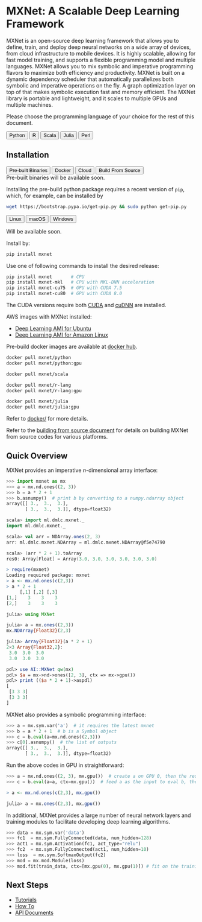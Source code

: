 # MXNet: A Scalable Deep Learning Framework

MXNet is an open-source deep learning framework that allows you to define,
train, and deploy deep neural networks on a wide array of devices, from cloud
infrastructure to mobile devices.  It is highly scalable, allowing for fast
model training, and supports a flexible programming model and multiple
languages. MXNet allows you to mix symbolic and imperative programming flavors
to maximize both efficiency and productivity.  MXNet is built on a dynamic
dependency scheduler that automatically parallelizes both symbolic and
imperative operations on the fly.  A graph optimization layer on top of that
makes symbolic execution fast and memory efficient. The MXNet library is
portable and lightweight, and it scales to multiple GPUs and multiple machines.

Please choose the programming language of your choice for the rest of this document.

<div class="btn-group opt-group" role="group">
<button type="button" class="btn btn-default opt active">Python</button>
<button type="button" class="btn btn-default opt">R</button>
<button type="button" class="btn btn-default opt">Scala</button>
<button type="button" class="btn btn-default opt">Julia</button>
<button type="button" class="btn btn-default opt">Perl</button>
</div>
<script type="text/javascript" src='../../_static/js/options.js'></script>

## Installation

<div class="btn-group opt-group" role="group">
<button type="button" class="btn btn-default opt active">Pre-built Binaries</button>
<button type="button" class="btn btn-default opt">Docker</button>
<button type="button" class="btn btn-default opt">Cloud</button>
<button type="button" class="btn btn-default opt">Build From Source</button>
</div> <!-- opt-group -->

<div class="pre-built-binaries">

<div class="r scala julia perl">
Pre-built binaries will be available soon.
</div>

<div class="python">

Installing the pre-build python package requires a recent version of `pip`,
which, for example, can be installed by

```bash
wget https://bootstrap.pypa.io/get-pip.py && sudo python get-pip.py
```

<div class="btn-group opt-group" role="group">
<button type="button" class="btn btn-default opt active">Linux</button>
<button type="button" class="btn btn-default opt">macOS</button>
<button type="button" class="btn btn-default opt">Windows</button>
</div> <!-- opt-group -->

<div class="windows">

Will be available soon.

</div> <!-- windows -->

<div class="macos">

Install by:

```bash
pip install mxnet
```

</div> <!-- macos -->

<div class="linux">

Use one of following commands to install the desired release:

```bash
pip install mxnet       # CPU
pip install mxnet-mkl   # CPU with MKL-DNN acceleration
pip install mxnet-cu75  # GPU with CUDA 7.5
pip install mxnet-cu80  # GPU with CUDA 8.0
```

The CUDA versions require both [CUDA](https://developer.nvidia.com/cuda-toolkit)
  and [cuDNN](https://developer.nvidia.com/cudnn) are installed.

</div> <!-- linux -->

</div> <!-- python -->

</div> <!-- pre-build-binaries -->

<div class="cloud">

AWS images with MXNet installed:

- [Deep Learning AMI for Ubuntu](https://aws.amazon.com/marketplace/pp/B06VSPXKDX)
- [Deep Learning AMI for Amazon Linux](https://aws.amazon.com/marketplace/pp/B01M0AXXQB)

</div> <!-- cloud -->

<div class="docker">

Pre-build docker images are available at [docker hub](https://hub.docker.com/r/mxnet/).

<div class="python">

```bash
docker pull mxnet/python
docker pull mxnet/python:gpu
```

</div> <!-- python -->

<div class="scala">

```bash
docker pull mxnet/scala
```

</div> <!-- scala -->

<div class="r">

```bash
docker pull mxnet/r-lang
docker pull mxnet/r-lang:gpu
```

</div> <!-- r -->

<div class="julia">

```bash
docker pull mxnet/julia
docker pull mxnet/julia:gpu
```

</div> <!-- julia -->

Refer to [docker/](../../docker/) for more details.

</div> <!-- docker -->

<div class="build-from-source">

Refer to the [building from source document](./build_from_source.md) for details
on building MXNet from source codes for various platforms.

</div> <!-- build-from-source -->


## Quick Overview

MXNet provides an imperative *n*-dimensional array interface:

```python
>>> import mxnet as mx
>>> a = mx.nd.ones((2, 3))
>>> b = a * 2 + 1
>>> b.asnumpy()  # print b by converting to a numpy.ndarray object
array([[ 3.,  3.,  3.],
       [ 3.,  3.,  3.]], dtype=float32)
```

```scala
scala> import ml.dmlc.mxnet._
import ml.dmlc.mxnet._

scala> val arr = NDArray.ones(2, 3)
arr: ml.dmlc.mxnet.NDArray = ml.dmlc.mxnet.NDArray@f5e74790

scala> (arr * 2 + 1).toArray
res0: Array[Float] = Array(3.0, 3.0, 3.0, 3.0, 3.0, 3.0)
```

```r
> require(mxnet)
Loading required package: mxnet
> a <- mx.nd.ones(c(2,3))
> a * 2 + 1
     [,1] [,2] [,3]
[1,]    3    3    3
[2,]    3    3    3
```

```julia
julia> using MXNet

julia> a = mx.ones((2,3))
mx.NDArray{Float32}(2,3)

julia> Array{Float32}(a * 2 + 1)
2×3 Array{Float32,2}:
 3.0  3.0  3.0
 3.0  3.0  3.0
```

```perl
pdl> use AI::MXNet qw(mx)
pdl> $a = mx->nd->ones([2, 3], ctx => mx->gpu())
pdl> print (($a * 2 + 1)->aspdl)
[
 [3 3 3]
 [3 3 3]
]
```

MXNet also provides a symbolic programming interface:

```python
>>> a = mx.sym.var('a')  # it requires the latest mxnet
>>> b = a * 2 + 1  # b is a Symbol object
>>> c = b.eval(a=mx.nd.ones((2,3)))
>>> c[0].asnumpy()  # the list of outputs
array([[ 3.,  3.,  3.],
       [ 3.,  3.,  3.]], dtype=float32)
```

Run the above codes in GPU in straightforward:

```python
>>> a = mx.nd.ones((2, 3), mx.gpu())  # create a on GPU 0, then the result a*2+1 will sit on GPU 0 as well
>>> c = b.eval(a=a, ctx=mx.gpu())  # feed a as the input to eval b, the result c will be also on GPU 0
```

```r
> a <- mx.nd.ones(c(2,3), mx.gpu())
```

```julia
julia> a = mx.ones((2,3), mx.gpu())
```

In additional, MXNet provides a large number of neural network layers and
training modules to facilitate developing deep learning algorithms.

```python
>>> data = mx.sym.var('data')
>>> fc1  = mx.sym.FullyConnected(data, num_hidden=128)
>>> act1 = mx.sym.Activation(fc1, act_type="relu")
>>> fc2  = mx.sym.FullyConnected(act1, num_hidden=10)
>>> loss  = mx.sym.SoftmaxOutput(fc2)
>>> mod = mx.mod.Module(loss)
>>> mod.fit(train_data, ctx=[mx.gpu(0), mx.gpu(1)]) # fit on the training data by using 2 GPUs
```

## Next Steps

* [Tutorials](http://mxnet.io/tutorials/index.html)
* [How To](http://mxnet.io/how_to/index.html)
* [API Documents](http://mxnet.io/api/index.html)
